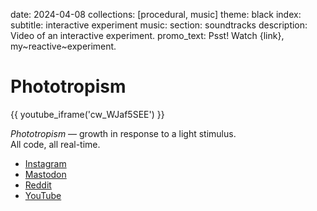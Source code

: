 date: 2024-04-08
collections: [procedural, music]
theme: black
index:
  subtitle: interactive experiment
music:
  section: soundtracks
description: Video of an interactive experiment.
promo_text: Psst! Watch {link}, my~reactive~experiment.

Phototropism
============

{{ youtube_iframe('cw_WJaf5SEE') }}

*Phototropism* — growth in response to a light stimulus. <br class="hidden-landscape"/>All code, all real-time.

- [Instagram](https://www.instagram.com/reel/C5f44mvuTpN/)
- [Mastodon](https://vis.social/@narf/112235271851687879)
- [Reddit](https://www.reddit.com/r/proceduralgeneration/s/5I0zArfadH)
- [YouTube](https://youtube.com/shorts/cw_WJaf5SEE)
